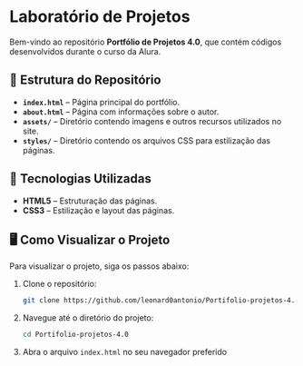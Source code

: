 
# Laboratório de Projetos

Bem-vindo ao repositório **Portfólio de Projetos 4.0**, que contém códigos desenvolvidos durante o curso da Alura.

## 📁 Estrutura do Repositório

- **`index.html`** – Página principal do portfólio.
- **`about.html`** – Página com informações sobre o autor.
- **`assets/`** – Diretório contendo imagens e outros recursos utilizados no site.
- **`styles/`** – Diretório contendo os arquivos CSS para estilização das páginas.

## 🚀 Tecnologias Utilizadas

- **HTML5** – Estruturação das páginas.
- **CSS3** – Estilização e layout das páginas.

## 🖥️ Como Visualizar o Projeto

Para visualizar o projeto, siga os passos abaixo:

1. Clone o repositório:
   ```bash
   git clone https://github.com/leonard0antonio/Portifolio-projetos-4.0.git
   ```
2. Navegue até o diretório do projeto:
   ```bash
   cd Portifolio-projetos-4.0
   ```
3. Abra o arquivo `index.html` no seu navegador preferido

